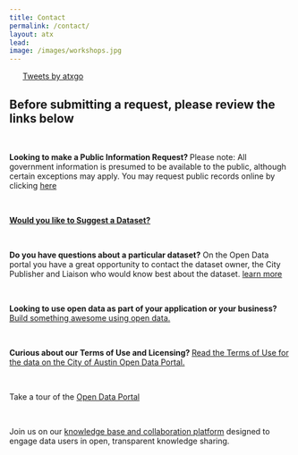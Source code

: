 ```yaml
---
title: Contact
permalink: /contact/
layout: atx
lead:
image: /images/workshops.jpg
---
```

<aside class="usa-width-one-third">
  <ul>
<a class="twitter-timeline" data-lang="en" data-width="600" data-height="1000" data-link-color="#5D628C" href="https://twitter.com/atxgo?ref_src=twsrc%5Etfw">Tweets by atxgo</a> <script async src="https://platform.twitter.com/widgets.js" charset="utf-8"></script>

  </ul>
</aside>

<div>
<div class="usa-width-two-thirds">
<h2>Before submitting a request, please review the links below</h2>

<br>

<p> <b> Looking to make a Public Information Request? </b>
Please note: All government information is presumed to be available to the public, although certain exceptions may apply.
You may request public records online by clicking <a href="http://austintexas.gov/public-information-request">here</a></p>

<br>

<p> <b><a href="https://data.austintexas.gov/nominate">Would you like to Suggest a Dataset?</a></b></p>

<br>

<p> <b>Do you have questions about a particular dataset?</b>
 On the Open Data portal you have a great opportunity to contact the dataset owner, the City Publisher and Liaison who would know best about the dataset. <a href="{{ site.baseurl }}/start/#how-to-contact-a-dataset-owner/">learn more</a></p>

<br>

<p><b>Looking to use open data as part of your application or your business? </b><a href="https://dev.socrata.com">Build something awesome using open data.</a></p>

<br>

<p><b>Curious about our Terms of Use and Licensing? </b><a href="https://austintexas.gov/page/city-austin-open-data-terms-use">Read the Terms of Use for the data on the City of Austin Open Data Portal.</a></p>

<br>

<p>Take a tour of the <a href="https://data.austintexas.gov">Open Data Portal</a></p>

<br>

<p>Join us on our <a href="https://opendata.bloomfire.com"> knowledge base and collaboration platform</a> designed to engage data users in open, transparent knowledge sharing.</p>

<br>
